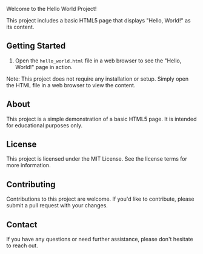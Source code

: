 Welcome to the Hello World Project!

This project includes a basic HTML5 page that displays "Hello, World!" as its content.

Getting Started
---------------

1. Open the `hello_world.html` file in a web browser to see the "Hello, World!" page in action.

Note: This project does not require any installation or setup. Simply open the HTML file in a web browser to view the content.

About
------

This project is a simple demonstration of a basic HTML5 page. It is intended for educational purposes only.

License
-------

This project is licensed under the MIT License. See the license terms for more information.

Contributing
------------

Contributions to this project are welcome. If you'd like to contribute, please submit a pull request with your changes.

Contact
-------

If you have any questions or need further assistance, please don't hesitate to reach out.